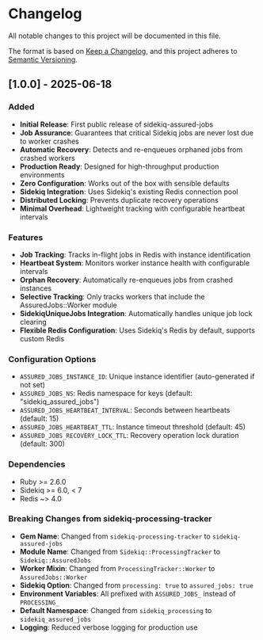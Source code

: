 # Changelog

All notable changes to this project will be documented in this file.

The format is based on [Keep a Changelog](https://keepachangelog.com/en/1.0.0/),
and this project adheres to [Semantic Versioning](https://semver.org/spec/v2.0.0.html).

## [1.0.0] - 2025-06-18

### Added
- **Initial Release**: First public release of sidekiq-assured-jobs
- **Job Assurance**: Guarantees that critical Sidekiq jobs are never lost due to worker crashes
- **Automatic Recovery**: Detects and re-enqueues orphaned jobs from crashed workers
- **Production Ready**: Designed for high-throughput production environments
- **Zero Configuration**: Works out of the box with sensible defaults
- **Sidekiq Integration**: Uses Sidekiq's existing Redis connection pool
- **Distributed Locking**: Prevents duplicate recovery operations
- **Minimal Overhead**: Lightweight tracking with configurable heartbeat intervals

### Features
- **Job Tracking**: Tracks in-flight jobs in Redis with instance identification
- **Heartbeat System**: Monitors worker instance health with configurable intervals
- **Orphan Recovery**: Automatically re-enqueues jobs from crashed instances
- **Selective Tracking**: Only tracks workers that include the AssuredJobs::Worker module
- **SidekiqUniqueJobs Integration**: Automatically handles unique job lock clearing
- **Flexible Redis Configuration**: Uses Sidekiq's Redis by default, supports custom Redis

### Configuration Options
- `ASSURED_JOBS_INSTANCE_ID`: Unique instance identifier (auto-generated if not set)
- `ASSURED_JOBS_NS`: Redis namespace for keys (default: "sidekiq_assured_jobs")
- `ASSURED_JOBS_HEARTBEAT_INTERVAL`: Seconds between heartbeats (default: 15)
- `ASSURED_JOBS_HEARTBEAT_TTL`: Instance timeout threshold (default: 45)
- `ASSURED_JOBS_RECOVERY_LOCK_TTL`: Recovery operation lock duration (default: 300)

### Dependencies
- Ruby >= 2.6.0
- Sidekiq >= 6.0, < 7
- Redis ~> 4.0

### Breaking Changes from sidekiq-processing-tracker
- **Gem Name**: Changed from `sidekiq-processing-tracker` to `sidekiq-assured-jobs`
- **Module Name**: Changed from `Sidekiq::ProcessingTracker` to `Sidekiq::AssuredJobs`
- **Worker Mixin**: Changed from `ProcessingTracker::Worker` to `AssuredJobs::Worker`
- **Sidekiq Option**: Changed from `processing: true` to `assured_jobs: true`
- **Environment Variables**: All prefixed with `ASSURED_JOBS_` instead of `PROCESSING_`
- **Default Namespace**: Changed from `sidekiq_processing` to `sidekiq_assured_jobs`
- **Logging**: Reduced verbose logging for production use
